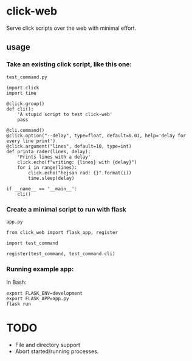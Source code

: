 # click-web
Serve click scripts over the web with minimal effort.

## usage

### Take an existing click script, like this one:
`test_command.py`
```
import click
import time

@click.group()
def cli():
    'A stupid script to test click-web'
    pass

@cli.command()
@click.option("--delay", type=float, default=0.01, help='delay for every line print')
@click.argument("lines", default=10, type=int)
def printa_rader(lines, delay):
    'Prints lines with a delay'
    click.echo(f"writing: {lines} with {delay}")
    for i in range(lines):
        click.echo("hejsan rad: {}".format(i))
        time.sleep(delay)
        
if __name__ == '__main__':
    cli()

```

### Create a minimal script to run with flask
`app.py`
```
from click_web import flask_app, register

import test_command

register(test_command, test_command.cli)
```

### Running example app:
In Bash:
```
export FLASK_ENV=development
export FLASK_APP=app.py
flask run
```
 
# TODO
* File and directory support
* Abort started/running processes.
